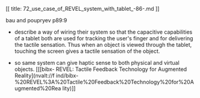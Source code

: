 [[
title: 72_use_case_of_REVEL_system_with_tablet_-86-.md
]]

bau and poupryev p89:9

  

+ describe a way of wiring their system so that the capacitive capabilities
of a tablet both are used for tracking the user's finger and for delivering
the tactile sensation. Thus when an object is viewed through the tablet,
touching the screen gives a tactile sensation of the object.

  

+ so same system can give haptic sense to both physical and virtual objects.
\[\[[bibx- REVEL: Tactile Feedback Technology for Augmented Reality](nvalt://f
ind/bibx-%20REVEL%3A%20Tactile%20Feedback%20Technology%20for%20Augmented%20Rea
lity)\]\]

  

